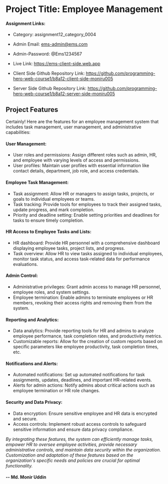 
# Project Title: Employee Management


#### Assignment Links:
- Category: assignment12_category_0004
- Admin Email: ems-admin@ems.com
- Admin-Password: @Ems1234567
- Live Link: https://ems-client-side.web.app
- Client Side Github Repository Link: https://github.com/programming-hero-web-course1/b8a12-client-side-moniru005

- Server Side Github Repository Link: https://github.com/programming-hero-web-course1/b8a12-server-side-moniru005

## Project Features
Certainly! Here are the features for an employee management system that includes task management, user management, and administrative capabilities:

#### User Management:

- User roles and permissions: Assign different roles such as admin, HR, and employee with varying levels of access and permissions.
- User profiles: Maintain user profiles with essential information like contact details, department, job role, and access credentials.

#### Employee Task Management:

- Task assignment: Allow HR or managers to assign tasks, projects, or goals to individual employees or teams.
- Task tracking: Provide tools for employees to track their assigned tasks, update progress, and mark completion.
- Priority and deadline setting: Enable setting priorities and deadlines for tasks to ensure timely completion.

#### HR Access to Employee Tasks and Lists:

- HR dashboard: Provide HR personnel with a comprehensive dashboard displaying employee tasks, project lists, and progress.
- Task overview: Allow HR to view tasks assigned to individual employees, monitor task status, and access task-related data for performance evaluations.

#### Admin Control:

- Administrative privileges: Grant admin access to manage HR personnel, employee roles, and system settings.
- Employee termination: Enable admins to terminate employees or HR members, revoking their access rights and removing them from the system.

#### Reporting and Analytics:

- Data analytics: Provide reporting tools for HR and admins to analyze employee performance, task completion rates, and productivity metrics.
- Customizable reports: Allow for the creation of custom reports based on specific parameters like employee productivity, task completion times, etc.

#### Notifications and Alerts:

- Automated notifications: Set up automated notifications for task assignments, updates, deadlines, and important HR-related events.
- Alerts for admin actions: Notify admins about critical actions such as employee termination or HR role changes.

#### Security and Data Privacy:

- Data encryption: Ensure sensitive employee and HR data is encrypted and secure.
- Access controls: Implement robust access controls to safeguard sensitive information and ensure data privacy compliance.

*By integrating these features, the system can efficiently manage tasks, empower HR to oversee employee activities, provide necessary administrative controls, and maintain data security within the organization. Customization and adaptation of these features based on the organization's specific needs and policies are crucial for optimal functionality.*
#### -- Md. Monir Uddin